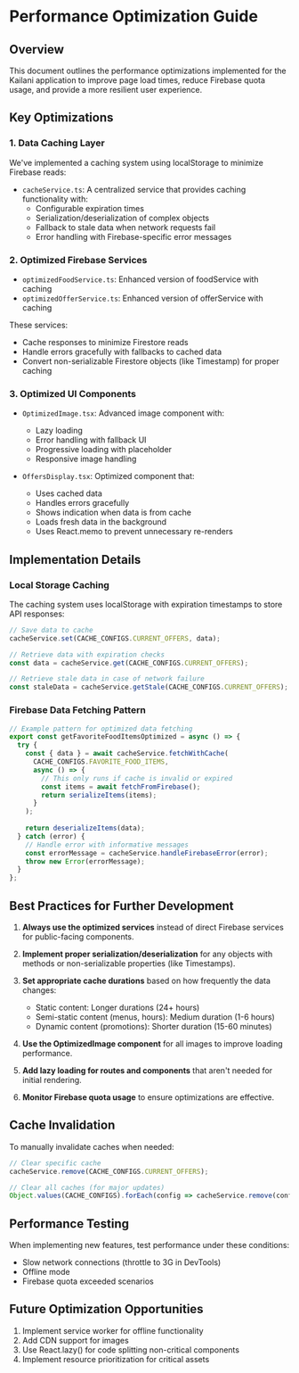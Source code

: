 # Performance Optimization Guide

## Overview

This document outlines the performance optimizations implemented for the Kailani application to improve page load times, reduce Firebase quota usage, and provide a more resilient user experience.

## Key Optimizations

### 1. Data Caching Layer

We've implemented a caching system using localStorage to minimize Firebase reads:

- `cacheService.ts`: A centralized service that provides caching functionality with:
  - Configurable expiration times
  - Serialization/deserialization of complex objects
  - Fallback to stale data when network requests fail
  - Error handling with Firebase-specific error messages

### 2. Optimized Firebase Services

- `optimizedFoodService.ts`: Enhanced version of foodService with caching
- `optimizedOfferService.ts`: Enhanced version of offerService with caching

These services:
- Cache responses to minimize Firestore reads
- Handle errors gracefully with fallbacks to cached data
- Convert non-serializable Firestore objects (like Timestamp) for proper caching

### 3. Optimized UI Components

- `OptimizedImage.tsx`: Advanced image component with:
  - Lazy loading
  - Error handling with fallback UI
  - Progressive loading with placeholder
  - Responsive image handling

- `OffersDisplay.tsx`: Optimized component that:
  - Uses cached data
  - Handles errors gracefully
  - Shows indication when data is from cache
  - Loads fresh data in the background
  - Uses React.memo to prevent unnecessary re-renders

## Implementation Details

### Local Storage Caching

The caching system uses localStorage with expiration timestamps to store API responses:

```typescript
// Save data to cache
cacheService.set(CACHE_CONFIGS.CURRENT_OFFERS, data);

// Retrieve data with expiration checks
const data = cacheService.get(CACHE_CONFIGS.CURRENT_OFFERS);

// Retrieve stale data in case of network failure
const staleData = cacheService.getStale(CACHE_CONFIGS.CURRENT_OFFERS);
```

### Firebase Data Fetching Pattern

```typescript
// Example pattern for optimized data fetching
export const getFavoriteFoodItemsOptimized = async () => {
  try {
    const { data } = await cacheService.fetchWithCache(
      CACHE_CONFIGS.FAVORITE_FOOD_ITEMS,
      async () => {
        // This only runs if cache is invalid or expired
        const items = await fetchFromFirebase();
        return serializeItems(items);
      }
    );
    
    return deserializeItems(data);
  } catch (error) {
    // Handle error with informative messages
    const errorMessage = cacheService.handleFirebaseError(error);
    throw new Error(errorMessage);
  }
};
```

## Best Practices for Further Development

1. **Always use the optimized services** instead of direct Firebase services for public-facing components.

2. **Implement proper serialization/deserialization** for any objects with methods or non-serializable properties (like Timestamps).

3. **Set appropriate cache durations** based on how frequently the data changes:
   - Static content: Longer durations (24+ hours)
   - Semi-static content (menus, hours): Medium duration (1-6 hours)
   - Dynamic content (promotions): Shorter duration (15-60 minutes)

4. **Use the OptimizedImage component** for all images to improve loading performance.

5. **Add lazy loading for routes and components** that aren't needed for initial rendering.

6. **Monitor Firebase quota usage** to ensure optimizations are effective.

## Cache Invalidation

To manually invalidate caches when needed:

```typescript
// Clear specific cache
cacheService.remove(CACHE_CONFIGS.CURRENT_OFFERS);

// Clear all caches (for major updates)
Object.values(CACHE_CONFIGS).forEach(config => cacheService.remove(config));
```

## Performance Testing

When implementing new features, test performance under these conditions:
- Slow network connections (throttle to 3G in DevTools)
- Offline mode
- Firebase quota exceeded scenarios

## Future Optimization Opportunities

1. Implement service worker for offline functionality
2. Add CDN support for images 
3. Use React.lazy() for code splitting non-critical components
4. Implement resource prioritization for critical assets

